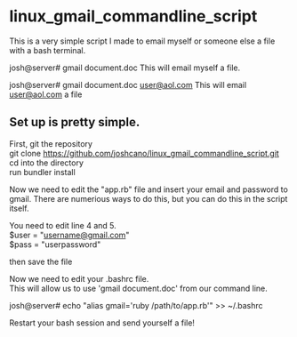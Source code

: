# linux_gmail_commandline_script
This is a very simple script I made to email myself or someone else a file with a bash terminal. 

josh@server# gmail document.doc
This will email myself a file. 

josh@server# gmail document.doc user@aol.com
This will email user@aol.com a file 

## Set up is pretty simple. 
First, git the repository  
git clone https://github.com/joshcano/linux_gmail_commandline_script.git  
cd into the directory   
run bundler install

Now we need to edit the "app.rb" file and insert your email and password to gmail. There are numerious ways to do this, but you can do this in the script itself.

You need to edit line 4 and 5.   
$user = "username@gmail.com"  
$pass = "userpassword"  

then save the file  

Now we need to edit your .bashrc file.   
This will allow us to use 'gmail document.doc' from our command line.   


josh@server# echo "alias gmail='ruby /path/to/app.rb'" >> ~/.bashrc  

Restart your bash session and send yourself a file!   

